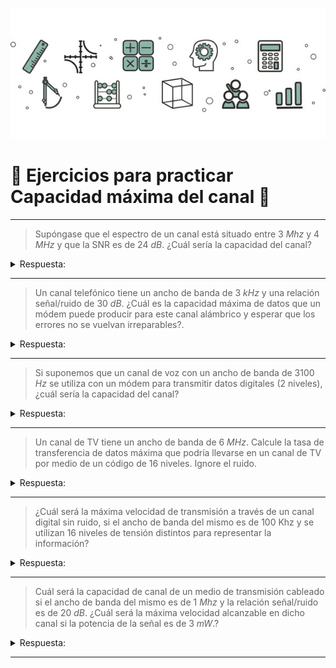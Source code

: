 ![Welcome](/images/physical_layer/channel_capacity/math_banner.jpg)

# 📒 Ejercicios para practicar Capacidad máxima del canal 📒
---

> Supóngase que el espectro de un canal está situado entre 3 *Mhz* y 4 *MHz* y que la SNR es de 24 *dB*. ¿Cuál sería la capacidad del canal?

<details> 
  <summary>Respuesta: </summary>
  7.98 Mbps
  <a href="https://github.com/Akamiz96/Networking/blob/main/physical_layer/channel_capacity/exercises/solution/solution_es.md">Solución</a>
</details>

---

> Un canal telefónico tiene un ancho de banda de 3 *kHz* y una relación señal/ruido de 30 *dB*. ¿Cuál es la capacidad máxima de datos que un módem puede producir para este canal alámbrico y esperar que los errores no se vuelvan irreparables?.

<details> 
  <summary>Respuesta: </summary>
  39.87 kbps
  <a href="https://github.com/Akamiz96/Networking/blob/main/physical_layer/channel_capacity/exercises/solution/solution_es.md">Solución</a>
</details>

---

> Si suponemos que un canal de voz con un ancho de banda de 3100 *Hz* se utiliza con un módem para transmitir datos digitales (2 niveles), ¿cuál sería la capacidad del canal? 

<details> 
  <summary>Respuesta: </summary>
  6200 bps
  <a href="https://github.com/Akamiz96/Networking/blob/main/physical_layer/channel_capacity/exercises/solution/solution_es.md">Solución</a>
</details>

--- 

> Un canal de TV tiene un ancho de banda de 6 *MHz*. Calcule la tasa de transferencia de datos máxima que podría llevarse en un canal de TV por medio de un código de 16 niveles. Ignore el ruido. 

<details> 
  <summary>Respuesta: </summary>
  48 Mbps
  <a href="https://github.com/Akamiz96/Networking/blob/main/physical_layer/channel_capacity/exercises/solution/solution_es.md">Solución</a>
</details>

---

> ¿Cuál será la máxima velocidad de transmisión a través de un canal digital sin ruido, si el ancho de banda del mismo es de 100 Khz y se utilizan 16 niveles de tensión distintos para representar la información?

<details> 
  <summary>Respuesta: </summary>
  800 kbps
  <a href="https://github.com/Akamiz96/Networking/blob/main/physical_layer/channel_capacity/exercises/solution/solution_es.md">Solución</a>
</details>

---

> Cuál será la capacidad de canal de un medio de transmisión cableado si el ancho de banda del mismo es de 1 *Mhz* y la relación señal/ruido es de 20 *dB*. ¿Cuál será la máxima velocidad alcanzable en dicho canal si la potencia de la señal es de 3 *mW*.?

<details> 
  <summary>Respuesta: </summary>
  6.66 Mbps
  <a href="https://github.com/Akamiz96/Networking/blob/main/physical_layer/channel_capacity/exercises/solution/solution_es.md">Solución</a>
</details>

---